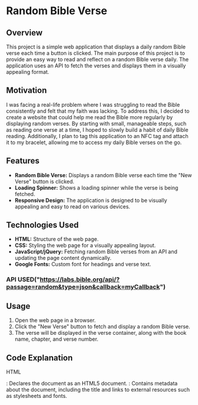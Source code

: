 # Random Bible Verse

## Overview

This project is a simple web application that displays a daily random Bible verse each time a button is clicked. The main purpose of this project is to provide an easy way to read and reflect on a random Bible verse daily. The application uses an API to fetch the verses and displays them in a visually appealing format.

## Motivation

I was facing a real-life problem where I was struggling to read the Bible consistently and felt that my faith was lacking. To address this, I decided to create a website that could help me read the Bible more regularly by displaying random verses. By starting with small, manageable steps, such as reading one verse at a time, I hoped to slowly build a habit of daily Bible reading. Additionally, I plan to tag this application to an NFC tag and attach it to my bracelet, allowing me to access my daily Bible verses on the go.

## Features

- **Random Bible Verse:** Displays a random Bible verse each time the "New Verse" button is clicked.
- **Loading Spinner:** Shows a loading spinner while the verse is being fetched.
- **Responsive Design:** The application is designed to be visually appealing and easy to read on various devices.

## Technologies Used

- **HTML:** Structure of the web page.
- **CSS:** Styling the web page for a visually appealing layout.
- **JavaScript/jQuery:** Fetching random Bible verses from an API and updating the page content dynamically.
- **Google Fonts:** Custom font for headings and verse text.

### API USED("https://labs.bible.org/api/?passage=random&type=json&callback=myCallback")

## Usage

1. Open the web page in a browser.
2. Click the "New Verse" button to fetch and display a random Bible verse.
3. The verse will be displayed in the verse container, along with the book name, chapter, and verse number.

## Code Explanation
HTML
<!DOCTYPE html>: Declares the document as an HTML5 document.
<head>: Contains metadata about the document, including the title and links to external resources such as stylesheets and fonts.
<title>: Sets the title of the web page.
<link rel="stylesheet" href="style.css">: Links to the external CSS file for styling the page.
<link rel="stylesheet" href="https://fonts.googleapis.com/css2?family=Playfair+Display...">: Links to a Google Fonts stylesheet for custom fonts.
<body>: Contains the main content of the web page.
<div class="container">: A container for centering and styling the main content.
<h1 class="heading">: Displays the main heading of the page ("Daily Bible Verse").
<div class="verse-container">: Holds the Bible verse and the button to fetch a new verse.
<div id="newQuote">: Placeholder where the fetched Bible verse will be displayed.
<div class="button-container">: Holds the button and loading spinner.
<button id="newVerseBtn">: A button to fetch a new Bible verse.
<div id="spinner">: A loading spinner that is hidden by default and displayed while fetching a new verse.
<script src="...jquery.min.js">: Includes the jQuery library for simplifying JavaScript coding.
<script src="script.js">: Links to the external JavaScript file that contains the functionality for fetching and displaying the Bible verse

JS
$(document).ready(function()): Ensures the code runs only after the document is fully loaded.
$("#newVerseBtn").click(function()): Attaches a click event handler to the "New Verse" button. When the button is clicked, it triggers the getVerse function.
var getVerse = function() { ... }: Defines the getVerse function.
$("#spinner").show(): Shows the loading spinner to indicate that a request is in progress.
$.ajax({ ... }): Makes an AJAX request to the Bible API to fetch a random verse.
url: Specifies the API endpoint for fetching a random Bible verse.
crossDomain: Allows cross-domain requests.
dataType: Specifies the data type as JSONP (JSON with padding) to handle cross-domain requests.
success: A callback function that runs when the request is successful.
$("#newQuote").html(): Updates the newQuote div with the fetched Bible verse.
$("#spinner").hide(): Hides the loading spinner once the verse is successfully fetched.
getVerse(): Initial call to fetch a Bible verse when the page loads, ensuring the page displays a verse as soon as it is opened.

## Future Enhancements

- **NFC Tag Integration:** Attach an NFC tag to the application so it can be accessed on the go.
- **Mobile Optimization:** Further optimize the design for mobile devices.
- **Additional Features:** Add more features such as sharing the verse on social media or saving favorite verses.

## Issues
-Issues
-Backend Implementation:
Initially started with an npm project file, which required manually storing Bible verses within the program.

-PDF Extraction:
Created a Python program to extract verses from a PDF using pdfminer.six.
Encountered issues where the program couldn't accurately recognize the end of a verse, resulting in either half a verse or nothing at all.

-API Search:
Spent considerable time finding a suitable API to retrieve Bible verses.

-CORS Problem:
Faced Cross-Origin Resource Sharing (CORS) issues where the browser blocked API requests due to origin restrictions. This required looking for ways to handle or bypass the CORS restrictions.

-Solution:
Eventually found an API without CORS restrictions, which allowed the project to proceed smoothly and achieve its intended functionality.
